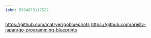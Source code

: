 ```yaml
---
isbn: 9784873117522.
---
```


https://github.com/matryer/goblueprints
https://github.com/oreilly-japan/go-programming-blueprints